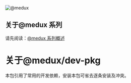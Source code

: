 ![@medux](https://github.com/wooline/react-coat/blob/master/docs/imgs/logo2.png)

## 关于@medux 系列

请先阅读：[@medux 系列概述](https://github.com/wooline/medux)

# 关于@medux/dev-pkg

本包引用了常用的开发依赖，安装本包可省去逐条安装及冲突。
